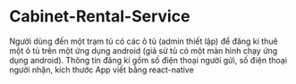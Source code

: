 # Cabinet-Rental-Service
Người dùng đến một trạm tủ có các ô tủ (admin thiết lập) để đăng kí thuê một ô tủ trên một ứng dụng android (giả sử tủ có một màn hình chạy ứng dụng android). Thông tin đăng kí gồm số điện thoại người gửi, số điện thoại người nhận, kích thước App viết bằng react-native
